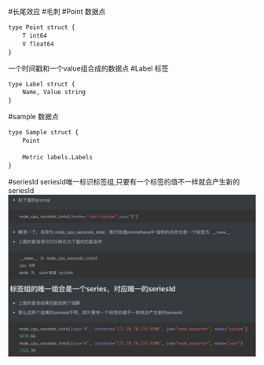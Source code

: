 #长尾效应
#毛刺
#Point 数据点
```asp
type Point struct {
	T int64
	V float64
}
```
一个时间戳和一个value组合成的数据点
#Label 标签
```asp
type Label struct {
	Name, Value string
}
```
#sample 数据点
```asp
type Sample struct {
	Point

	Metric labels.Labels
}
```
#seriesId
seriesId唯一标识标签组,只要有一个标签的值不一样就会产生新的seriesId
![](.z_00_prometheus_00_拓扑_领域概念_images/17da248c.png)
